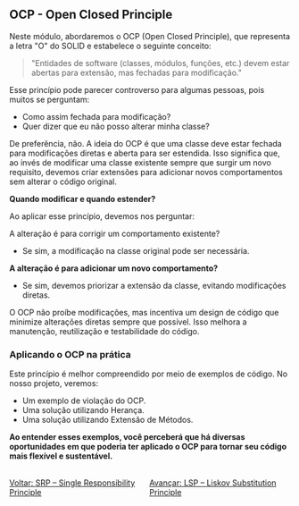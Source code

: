 ## OCP - Open Closed Principle

Neste módulo, abordaremos o OCP (Open Closed Principle), que representa a letra "O" do SOLID e estabelece o seguinte conceito: 

> "Entidades de software (classes, módulos, funções, etc.) devem estar abertas para extensão, mas fechadas para modificação." 

Esse princípio pode parecer controverso para algumas pessoas, pois muitos se perguntam: 
- Como assim fechada para modificação?
- Quer dizer que eu não posso alterar minha classe?

De preferência, não. A ideia do OCP é que uma classe deve estar fechada para modificações diretas e aberta para ser estendida. Isso significa que, ao invés de modificar uma classe existente sempre que surgir um novo requisito, devemos criar extensões para adicionar novos comportamentos sem alterar o código original. 

**Quando modificar e quando estender?**<br />

Ao aplicar esse princípio, devemos nos perguntar:<br /> 

A alteração é para corrigir um comportamento existente? 
- Se sim, a modificação na classe original pode ser necessária. 

**A alteração é para adicionar um novo comportamento?**<br /> 
- Se sim, devemos priorizar a extensão da classe, evitando modificações diretas. 

O OCP não proíbe modificações, mas incentiva um design de código que minimize alterações diretas sempre que possível. Isso melhora a manutenção, reutilização e testabilidade do código. 

### Aplicando o OCP na prática 

Este princípio é melhor compreendido por meio de exemplos de código. No nosso projeto, veremos:<br /> 

- Um exemplo de violação do OCP. 
- Uma solução utilizando Herança. 
- Uma solução utilizando Extensão de Métodos. 

**Ao entender esses exemplos, você perceberá que há diversas oportunidades em que poderia ter aplicado o OCP para tornar seu código mais flexível e sustentável.**



<br/>
<div style="display: flex; justify-content: space-between;">  
   <a href="solid-srp.md">Voltar: SRP – Single Responsibility Principle</a><br />  
   <a href="solid-lsp.md">Avançar: LSP – Liskov Substitution Principle</a>  
</div>